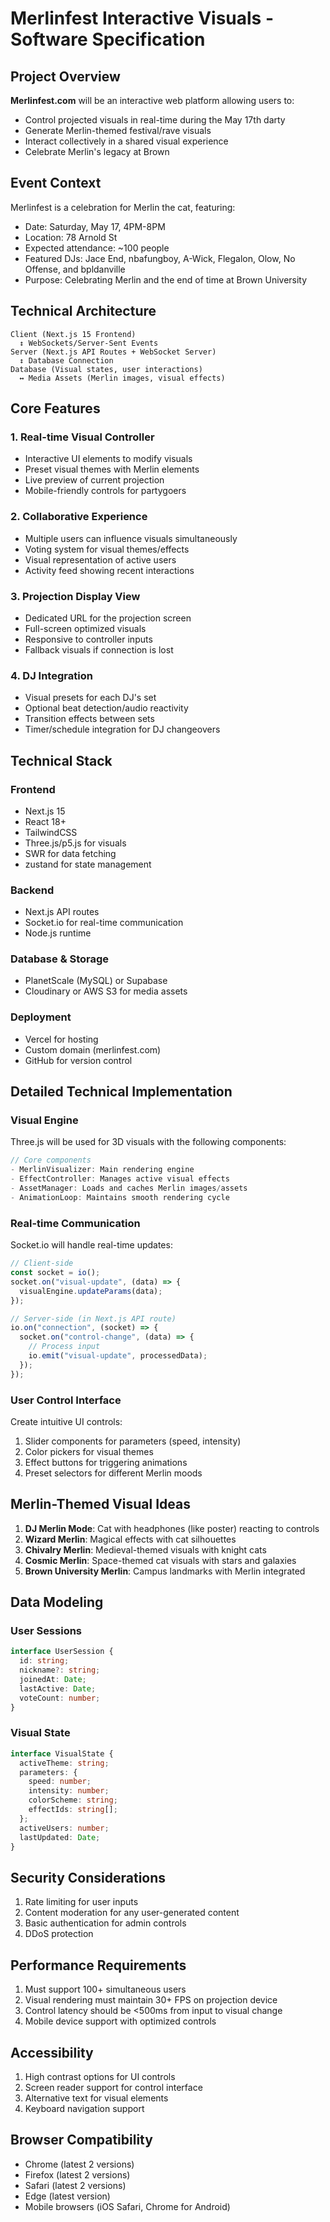 # Merlinfest Interactive Visuals - Software Specification

## Project Overview

**Merlinfest.com** will be an interactive web platform allowing users to:

- Control projected visuals in real-time during the May 17th darty
- Generate Merlin-themed festival/rave visuals
- Interact collectively in a shared visual experience
- Celebrate Merlin's legacy at Brown

## Event Context

Merlinfest is a celebration for Merlin the cat, featuring:

- Date: Saturday, May 17, 4PM-8PM
- Location: 78 Arnold St
- Expected attendance: ~100 people
- Featured DJs: Jace End, nbafungboy, A-Wick, Flegalon, Olow, No Offense, and bpldanville
- Purpose: Celebrating Merlin and the end of time at Brown University

## Technical Architecture

```
Client (Next.js 15 Frontend)
  ↕️ WebSockets/Server-Sent Events
Server (Next.js API Routes + WebSocket Server)
  ↕️ Database Connection
Database (Visual states, user interactions)
  ↔️ Media Assets (Merlin images, visual effects)
```

## Core Features

### 1. Real-time Visual Controller

- Interactive UI elements to modify visuals
- Preset visual themes with Merlin elements
- Live preview of current projection
- Mobile-friendly controls for partygoers

### 2. Collaborative Experience

- Multiple users can influence visuals simultaneously
- Voting system for visual themes/effects
- Visual representation of active users
- Activity feed showing recent interactions

### 3. Projection Display View

- Dedicated URL for the projection screen
- Full-screen optimized visuals
- Responsive to controller inputs
- Fallback visuals if connection is lost

### 4. DJ Integration

- Visual presets for each DJ's set
- Optional beat detection/audio reactivity
- Transition effects between sets
- Timer/schedule integration for DJ changeovers

## Technical Stack

### Frontend

- Next.js 15
- React 18+
- TailwindCSS
- Three.js/p5.js for visuals
- SWR for data fetching
- zustand for state management

### Backend

- Next.js API routes
- Socket.io for real-time communication
- Node.js runtime

### Database & Storage

- PlanetScale (MySQL) or Supabase
- Cloudinary or AWS S3 for media assets

### Deployment

- Vercel for hosting
- Custom domain (merlinfest.com)
- GitHub for version control

## Detailed Technical Implementation

### Visual Engine

Three.js will be used for 3D visuals with the following components:

```javascript
// Core components
- MerlinVisualizer: Main rendering engine
- EffectController: Manages active visual effects
- AssetManager: Loads and caches Merlin images/assets
- AnimationLoop: Maintains smooth rendering cycle
```

### Real-time Communication

Socket.io will handle real-time updates:

```javascript
// Client-side
const socket = io();
socket.on("visual-update", (data) => {
  visualEngine.updateParams(data);
});

// Server-side (in Next.js API route)
io.on("connection", (socket) => {
  socket.on("control-change", (data) => {
    // Process input
    io.emit("visual-update", processedData);
  });
});
```

### User Control Interface

Create intuitive UI controls:

1. Slider components for parameters (speed, intensity)
2. Color pickers for visual themes
3. Effect buttons for triggering animations
4. Preset selectors for different Merlin moods

## Merlin-Themed Visual Ideas

1. **DJ Merlin Mode**: Cat with headphones (like poster) reacting to controls
2. **Wizard Merlin**: Magical effects with cat silhouettes
3. **Chivalry Merlin**: Medieval-themed visuals with knight cats
4. **Cosmic Merlin**: Space-themed cat visuals with stars and galaxies
5. **Brown University Merlin**: Campus landmarks with Merlin integrated

## Data Modeling

### User Sessions

```typescript
interface UserSession {
  id: string;
  nickname?: string;
  joinedAt: Date;
  lastActive: Date;
  voteCount: number;
}
```

### Visual State

```typescript
interface VisualState {
  activeTheme: string;
  parameters: {
    speed: number;
    intensity: number;
    colorScheme: string;
    effectIds: string[];
  };
  activeUsers: number;
  lastUpdated: Date;
}
```

## Security Considerations

1. Rate limiting for user inputs
2. Content moderation for any user-generated content
3. Basic authentication for admin controls
4. DDoS protection

## Performance Requirements

1. Must support 100+ simultaneous users
2. Visual rendering must maintain 30+ FPS on projection device
3. Control latency should be <500ms from input to visual change
4. Mobile device support with optimized controls

## Accessibility

1. High contrast options for UI controls
2. Screen reader support for control interface
3. Alternative text for visual elements
4. Keyboard navigation support

## Browser Compatibility

- Chrome (latest 2 versions)
- Firefox (latest 2 versions)
- Safari (latest 2 versions)
- Edge (latest version)
- Mobile browsers (iOS Safari, Chrome for Android)
